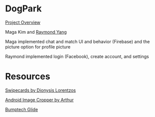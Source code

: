 # DogPark
[Project Overview](https://sites.google.com/view/dogpark/home "Project Overview")

Maga Kim and [Raymond Yang](https://www.linkedin.com/in/raymond-yang-27560/ "Raymond doesn't have a Github so here's his Linkedin")

Maga implemented chat and match UI and behavior (Firebase) and the picture option for profile picture 

Raymond implemented login (Facebook), create account, and settings

# Resources
[Swipecards by Dionysis Lorentzos](https://github.com/Diolor/Swipecards)

[Android Image Cropper by Arthur](https://github.com/ArthurHub/Android-Image-Cropper)

[Bumptech Glide](https://github.com/bumptech/glide)
